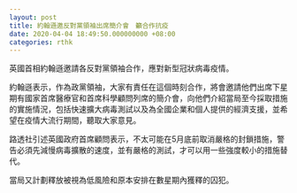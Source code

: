 ```yaml
---
layout: post
title: 約翰遜邀反對黨領袖出席簡介會　籲合作抗疫
date: 2020-04-04 18:49:50.000000000 +08:00
categories: rthk
---
```


英國首相約翰遜邀請各反對黨領袖合作，應對新型冠狀病毒疫情。

約翰遜表示，作為政黨領袖，大家有責任在這個時刻合作，將會邀請他們出席下星期有國家首席醫療官和首席科學顧問列席的簡介會，向他們介紹當局至今採取措施的實施情況，包括快速擴大病毒測試以及為全國企業和個人提供的經濟支援，並希望在疫情大流行期間，聽取大家意見。

路透社引述英國政府首席顧問表示，不太可能在5月底前取消嚴格的封鎖措施，警告必須先減慢病毒擴散的速度，並有嚴格的測試，才可以用一些強度較小的措施替代。

當局又計劃釋放被視為低風險和原本安排在數星期內獲釋的囚犯。
